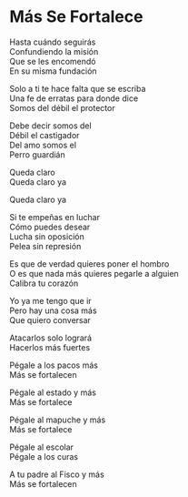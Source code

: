 # Más Se Fortalece  

Hasta cuándo seguirás  
Confundiendo la misión  
Que se les encomendó  
En su misma fundación  

Solo a ti te hace falta que se escriba  
Una fe de erratas para donde dice  
Somos del débil el protector  

Debe decir somos del  
Débil el castigador  
Del amo somos el  
Perro guardián  

Queda claro  
Queda claro ya  

Queda claro ya  

Si te empeñas en luchar  
Cómo puedes desear  
Lucha sin oposición  
Pelea sin represión  

Es que de verdad quieres poner el hombro  
O es que nada más quieres pegarle a alguien  
Calibra tu corazón  

Yo ya me tengo que ir  
Pero hay una cosa más  
Que quiero conversar  

Atacarlos solo logrará  
Hacerlos más fuertes  

Pégale a los pacos más  
Más se fortalecen  

Pégale al estado y más  
Más se fortalece  

Pégale al mapuche y más  
Más se fortalece  

Pégale al escolar  
Pégale a los curas  

A tu padre al Fisco y más  
Más se fortalecen  
